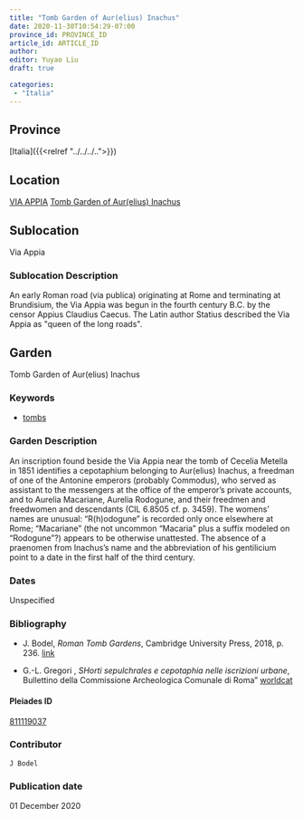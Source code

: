 ```yaml
---
title: "Tomb Garden of Aur(elius) Inachus"
date: 2020-11-30T10:54:29-07:00
province_id: PROVINCE_ID
article_id: ARTICLE_ID
author:
editor: Yuyao Liu
draft: true

categories:
 - "Italia"
---
```


## Province
[Italia]({{<relref "../../../..">}})

## Location
[VIA APPIA](https://pleiades.stoa.org/places/356966898)
[Tomb Garden of Aur(elius) Inachus](https://pleiades.stoa.org/places/811119037)

<!--### Location Description-->

<!-- LEAVE THIS BLANK FOR NOW -->

## Sublocation
Via Appia

### Sublocation Description
An early Roman road (via publica) originating at Rome and terminating at Brundisium, the Via Appia was begun in the fourth century B.C. by the censor Appius Claudius Caecus. The Latin author Statius described the Via Appia as "queen of the long roads".



## Garden

Tomb Garden of Aur(elius) Inachus

### Keywords

- [tombs](http://vocab.getty.edu/page/aat/300005926)


### Garden Description
An inscription found beside the Via Appia near the tomb of Cecelia Metella in 1851 identifies a cepotaphium belonging to Aur(elius) Inachus, a freedman of one of the Antonine emperors (probably Commodus), who served as assistant to the messengers at the office of the emperor’s private accounts, and to Aurelia Macariane, Aurelia Rodogune, and their freedmen and freedwomen and descendants (CIL 6.8505 cf. p. 3459). The womens’ names are unusual: “R(h)odogune” is recorded only once elsewhere at Rome; “Macariane” (the not uncommon “Macaria” plus a suffix modeled on “Rodogune”?) appears to be otherwise unattested. The absence of a praenomen from Inachus’s name and the abbreviation of his gentilicium point to a date in the first half of the third century.



### Dates
Unspecified

### Bibliography
- J. Bodel, *Roman Tomb Gardens*, Cambridge University Press, 2018, p. 236. [link](https://www.cambridge.org/core/books/gardens-of-the-roman-empire/roman-tomb-gardens/6BDAE36C21FFFADD3EB4E9CBD4BB8986)

- G.-L. Gregori , *SHorti sepulchrales e cepotaphia nelle iscrizioni urbane*, Bullettino della Commissione Archeologica Comunale di Roma”
 [worldcat](http://www.worldcat.org/oclc/886794800)








<!--#### Periodo ID-->

<!-- [PERIODO_ID](https://pleiades.stoa.org/places/PLEIADES_ID) -->

#### Pleiades ID

[811119037](https://pleiades.stoa.org/places/811119037)



### Contributor
	J Bodel


### Publication date

01 December 2020

<!--### Related articles-->

<!-- Links to other related articles. Leave blank for now -->